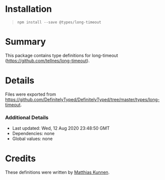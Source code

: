 # Installation
> `npm install --save @types/long-timeout`

# Summary
This package contains type definitions for long-timeout (https://github.com/tellnes/long-timeout).

# Details
Files were exported from https://github.com/DefinitelyTyped/DefinitelyTyped/tree/master/types/long-timeout.

### Additional Details
 * Last updated: Wed, 12 Aug 2020 23:48:50 GMT
 * Dependencies: none
 * Global values: none

# Credits
These definitions were written by [Matthias Kunnen](https://github.com/MatthiasKunnen).
